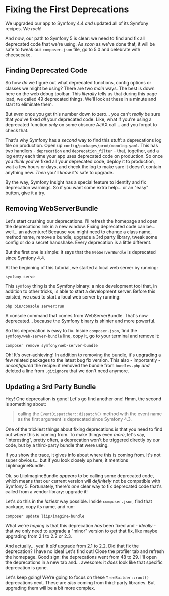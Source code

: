# Fixing the First Deprecations

We upgraded our app to Symfony 4.4 *and* updated all of its Symfony recipes. We
*rock*!

And *now*, our path to Symfony 5 is clear: we need to find and fix all
deprecated code that we're using. As *soon* as we've done that, it will be
safe to tweak our `composer.json` file, go to 5.0 and celebrate with cheesecake.

## Finding Deprecated Code

So how *do* we figure out what deprecated functions, config options or classes
we might be using? There are two *main* ways. The best is down here on the web debug
toolbar. This *literally* tells us that during this page load, we called 49
deprecated things. We'll look at these in a minute and start to eliminate them.

But *even* once you get this number down to zero... you can't *really* be sure
that you've fixed *all* your deprecated code. Like, what if you're using a deprecated
function *only* on some obscure AJAX call... and you forgot to check that.

That's why Symfony has a *second* way to find this stuff: a deprecations
log file on production. Open up `config/packages/prod/monolog.yaml`. This has two
handlers - `deprecation` and `deprecation_filter` - that, together, add a log entry
each time your app uses deprecated code on production. So once you *think* you've
fixed all your deprecated code, deploy it to production, wait a few hours or days,
and check the log to make sure it doesn't contain anything new. *Then* you'll
*know* it's safe to upgrade.

By the way, Symfony Insight has a special feature to identify and fix deprecation
warnings. So if you want some extra help... or an "easy" button, give it a try.

## Removing WebServerBundle

Let's start crushing our deprecations. I'll refresh the homepage and open the
deprecations link in a new window. Fixing deprecated code can be... well...
an adventure! Because you might need to change a class name, method name, remove
a bundle, upgrade a 3rd party library, tweak some config or do a secret handshake.
Every deprecation is a little different.

But the first one is simple: it says that the `WebServerBundle` is deprecated
since Symfony 4.4.

At the beginning of this tutorial, we started a local web server by running:

```terminal
symfony serve
```

This `symfony` thing is the Symfony binary: a nice development tool that, in addition
to other tricks, is able to start a development server. Before this existed, we
*used* to start a local web server by running:

```terminal
php bin/console server:run
```

A console command that comes from WebServerBundle. That's now deprecated...
because the Symfony binary is shinier and more powerful.

So this deprecation is easy to fix. Inside `composer.json`, find the
`symfony/web-server-bundle` line, copy it, go to your terminal and remove it:

```terminal
composer remove symfony/web-server-bundle
```

Oh! It's over-achieving! In addition to removing the bundle, it's upgrading a
few related packages to the latest bug fix version. This also - importantly -
*unconfigured* the recipe: it removed the bundle from `bundles.php` *and* deleted
a line from `.gitignore` that we don't need anymore.

## Updating a 3rd Party Bundle

Hey! One deprecation is gone! Let's go find another one! Hmm, the second
is something about:

> calling the `EventDispatcher::dispatch()` method with the event name as the
> first argument is deprecated since Symfony 4.3.

One of the trickiest things about fixing deprecations is that you need to find
out *where* this is coming from. To make things even *more*, let's say, "interesting",
pretty often, a deprecation won't be triggered directly by *our* code, but by
a third-party bundle that were using.

If you show the trace, it gives info about where this is coming from. It's not
super obvious... but if you look closely up here, it mentions LiipImagineBundle.

Ok, so LiipImagineBundle *appears* to be calling some deprecated code, which means
that our current version will *definitely* not be compatible with Symfony 5.
Fortunately, there's *one* clear way to fix deprecated code that's called from
a vendor library: upgrade it!

Let's do this in the *laziest* way possible. Inside `composer.json`, find that
package, copy its name, and run:

```terminal
composer update liip/imagine-bundle
```

What we're *hoping* is that this deprecation *has* been fixed and - *ideally* -
that we only need to upgrade a "minor" version to get that fix, like maybe upgrading
from 2.1 to 2.2 or 2.3.

And actually... yea! It *did* upgrade from 2.1 to 2.2. Did that fix the deprecation?
I have no idea! Let's find out! Close the profiler tab and refresh the homepage.
Good sign: the deprecations went from 48 to 29. I'll open the deprecations in a
new tab and... awesome: it *does* look like that specific deprecation is gone.

Let's keep going! We're going to focus on these `TreeBuilder::root()`
deprecations next. These are *also* coming from third-party libraries. But upgrading
them will be a bit more complex.
